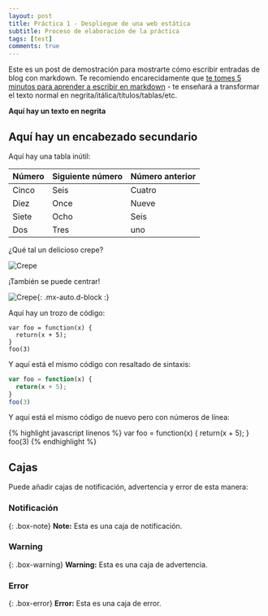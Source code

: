 ```yaml
---
layout: post
title: Práctica 1 - Despliegue de una web estática
subtitle: Proceso de elaboración de la práctica
tags: [test]
comments: true
---
```


Este es un post de demostración para mostrarte cómo escribir entradas de blog con markdown.  Te recomiendo encarecidamente que [te tomes 5 minutos para aprender a escribir en markdown](https://markdowntutorial.com/) - te enseñará a transformar el texto normal en negrita/itálica/títulos/tablas/etc.

**Aquí hay un texto en negrita**

## Aquí hay un encabezado secundario

Aquí hay una tabla inútil:

| Número | Siguiente número | Número anterior |
| :------ |:--- | :--- |
| Cinco | Seis | Cuatro |
| Diez | Once | Nueve |
| Siete | Ocho | Seis |
| Dos | Tres | uno |


¿Qué tal un delicioso crepe?

![Crepe](https://s3-media3.fl.yelpcdn.com/bphoto/cQ1Yoa75m2yUFFbY2xwuqw/348s.jpg)

¡También se puede centrar!

![Crepe](https://s3-media3.fl.yelpcdn.com/bphoto/cQ1Yoa75m2yUFFbY2xwuqw/348s.jpg){: .mx-auto.d-block :}

Aquí hay un trozo de código:

~~~
var foo = function(x) {
  return(x + 5);
}
foo(3)
~~~

Y aquí está el mismo código con resaltado de sintaxis:

```javascript
var foo = function(x) {
  return(x + 5);
}
foo(3)
```

Y aquí está el mismo código de nuevo pero con números de línea:

{% highlight javascript linenos %}
var foo = function(x) {
  return(x + 5);
}
foo(3)
{% endhighlight %}

## Cajas
Puede añadir cajas de notificación, advertencia y error de esta manera:

### Notificación

{: .box-note}
**Note:** Esta es una caja de notificación.

### Warning

{: .box-warning}
**Warning:** Esta es una caja de advertencia.

### Error

{: .box-error}
**Error:** Esta es una caja de error.
